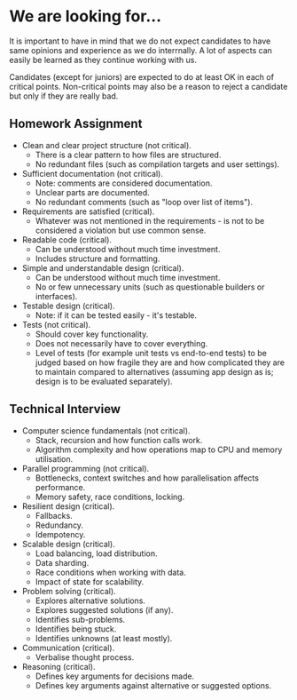 # We are looking for…
It is important to have in mind that we do not expect candidates to have same opinions and experience as we do interrnally. A lot of aspects can easily be learned as they continue working with us.

Candidates (except for juniors) are expected to do at least OK in each of critical points. Non-critical points may also be a reason to reject a candidate but only if they are really bad.

## Homework Assignment
- Clean and clear project structure (not critical).
  - There is a clear pattern to how files are structured.
  - No redundant files (such as compilation targets and user settings).
- Sufficient documentation (not critical).
  - Note: comments are considered documentation.
  - Unclear parts are documented.
  - No redundant comments (such as "loop over list of items").
- Requirements are satisfied (critical).
  - Whatever was not mentioned in the requirements - is not to be considered a violation but use common sense.
- Readable code (critical).
  - Can be understood without much time investment.
  - Includes structure and formatting.
- Simple and understandable design (critical).
  - Can be understood without much time investment.
  - No or few unnecessary units (such as questionable builders or interfaces).
- Testable design (critical).
  - Note: if it can be tested easily - it's testable.
- Tests (not critical).
  - Should cover key functionality.
  - Does not necessarily have to cover everything.
  - Level of tests (for example unit tests vs end-to-end tests) to be judged based on how fragile they are and how complicated they are to maintain compared to alternatives (assuming app design as is; design is to be evaluated separately).

## Technical Interview
- Computer science fundamentals (not critical).
  - Stack, recursion and how function calls work.
  - Algorithm complexity and how operations map to CPU and memory utilisation.
- Parallel programming (not critical).
  - Bottlenecks, context switches and how parallelisation affects performance.
  - Memory safety, race conditions, locking.
- Resilient design (critical).
  - Fallbacks.
  - Redundancy.
  - Idempotency.
- Scalable design (critical).
  - Load balancing, load distribution.
  - Data sharding.
  - Race conditions when working with data.
  - Impact of state for scalability.
- Problem solving (critical).
  - Explores alternative solutions.
  - Explores suggested solutions (if any).
  - Identifies sub-problems.
  - Identifies being stuck.
  - Identifies unknowns (at least mostly).
- Communication (critical).
  - Verbalise thought process.
- Reasoning (critical).
  - Defines key arguments for decisions made.
  - Defines key arguments against alternative or suggested options.
